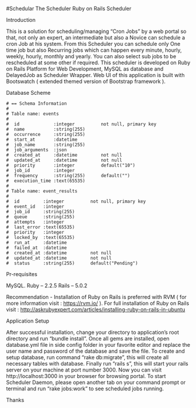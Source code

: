 #Schedular The Scheduler
Ruby on Rails Scheduler

Introduction

This is a solution for scheduling/managing “Cron Jobs” by a web portal so that, not only an expert, an intermediate but also a Novice can schedule a cron Job at his system. 
	From this Scheduler you can schedule only One time job but also Recurring jobs which can happen every minute, hourly, weekly, hourly, monthly and yearly. You can also select sub jobs to be rescheduled at some other if required.
	This scheduler is developed on Ruby on Rails Platform for Web Development, MySQL as database and DelayedJob as Scheduler Wrapper. Web UI of this application is built with Bootswatch ( extended themed version of Bootstrap framework ).

Database Scheme

	# == Schema Information
	#
	# Table name: events
	#
	#  id             :integer          not null, primary key
	#  name           :string(255)
	#  occurrence     :string(255)
	#  start_at       :datetime
	#  job_name       :string(255)
	#  job_arguments  :json
	#  created_at     :datetime         not null
	#  updated_at     :datetime         not null
	#  priority       :integer          default("10")
	#  job_id         :integer
	#  frequency      :string(255)      default("")
	#  execution_time :text(65535)
	#
	# Table name: event_results
	#
	#  id         :integer          not null, primary key
	#  event_id   :integer
	#  job_id     :string(255)
	#  queue      :string(255)
	#  attempts   :integer
	#  last_error :text(65535)
	#  priority   :integer
	#  locked_by  :text(65535)
	#  run_at     :datetime
	#  failed_at  :datetime
	#  created_at :datetime         not null
	#  updated_at :datetime         not null
	#  status     :string(255)      default("Pending")


Pr-requisites

MySQL.
Ruby – 2.2.5
Rails – 5.0.2

Recommendation - Installation of Ruby on Rails is preferred with RVM ( for more information visit : https://rvm.io/ ). For full installation of Ruby on Rails visit : http://askrubyexpert.com/articles/installing-ruby-on-rails-in-ubuntu

Application Setup

After successful installation, change your directory to application’s root directory and run “bundle install”.
Once all gems are installed, open database.yml file in side config folder in your favorite editor and replace the user name and password of the database and save the file.
To create and setup database, run command “rake db:migrate”, this will create all necessary tables with database.
Finally run “rails  s”, this will start your rails server on your machine at port number 3000. Now you can visit http://localhost:3000 in your browser for browsing portal.
To start Scheduler Daemon, please open another tab on your command prompt or terminal and run “rake jobs:work” to see scheduled jobs running.

Thanks



 


